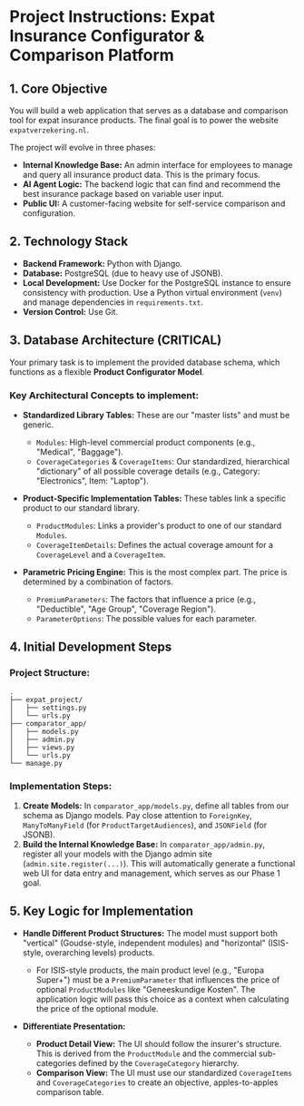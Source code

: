 # Project Instructions: Expat Insurance Configurator & Comparison Platform

## 1. Core Objective

You will build a web application that serves as a database and comparison tool for expat insurance products. The final goal is to power the website `expatverzekering.nl`.

The project will evolve in three phases:

*   **Internal Knowledge Base:** An admin interface for employees to manage and query all insurance product data. This is the primary focus.
*   **AI Agent Logic:** The backend logic that can find and recommend the best insurance package based on variable user input.
*   **Public UI:** A customer-facing website for self-service comparison and configuration.

## 2. Technology Stack

*   **Backend Framework:** Python with Django.
*   **Database:** PostgreSQL (due to heavy use of JSONB).
*   **Local Development:** Use Docker for the PostgreSQL instance to ensure consistency with production. Use a Python virtual environment (`venv`) and manage dependencies in `requirements.txt`.
*   **Version Control:** Use Git.

## 3. Database Architecture (CRITICAL)

Your primary task is to implement the provided database schema, which functions as a flexible **Product Configurator Model**.

### Key Architectural Concepts to implement:

*   **Standardized Library Tables:** These are our "master lists" and must be generic.
    *   `Modules`: High-level commercial product components (e.g., "Medical", "Baggage").
    *   `CoverageCategories` & `CoverageItems`: Our standardized, hierarchical "dictionary" of all possible coverage details (e.g., Category: "Electronics", Item: "Laptop").

*   **Product-Specific Implementation Tables:** These tables link a specific product to our standard library.
    *   `ProductModules`: Links a provider's product to one of our standard `Modules`.
    *   `CoverageItemDetails`: Defines the actual coverage amount for a `CoverageLevel` and a `CoverageItem`.

*   **Parametric Pricing Engine:** This is the most complex part. The price is determined by a combination of factors.
    *   `PremiumParameters`: The factors that influence a price (e.g., "Deductible", "Age Group", "Coverage Region").
    *   `ParameterOptions`: The possible values for each parameter.

## 4. Initial Development Steps

### Project Structure:

```
.
├── expat_project/
│   ├── settings.py
│   └── urls.py
├── comparator_app/
│   ├── models.py
│   ├── admin.py
│   ├── views.py
│   └── urls.py
└── manage.py
```

### Implementation Steps:

1.  **Create Models:** In `comparator_app/models.py`, define all tables from our schema as Django models. Pay close attention to `ForeignKey`, `ManyToManyField` (for `ProductTargetAudiences`), and `JSONField` (for JSONB).
2.  **Build the Internal Knowledge Base:** In `comparator_app/admin.py`, register all your models with the Django admin site (`admin.site.register(...)`). This will automatically generate a functional web UI for data entry and management, which serves as our Phase 1 goal.

## 5. Key Logic for Implementation

*   **Handle Different Product Structures:** The model must support both "vertical" (Goudse-style, independent modules) and "horizontal" (ISIS-style, overarching levels) products.
    *   For ISIS-style products, the main product level (e.g., "Europa Super+") must be a `PremiumParameter` that influences the price of optional `ProductModules` like "Geneeskundige Kosten". The application logic will pass this choice as a context when calculating the price of the optional module.

*   **Differentiate Presentation:**
    *   **Product Detail View:** The UI should follow the insurer's structure. This is derived from the `ProductModule` and the commercial sub-categories defined by the `CoverageCategory` hierarchy.
    *   **Comparison View:** The UI must use our standardized `CoverageItems` and `CoverageCategories` to create an objective, apples-to-apples comparison table.